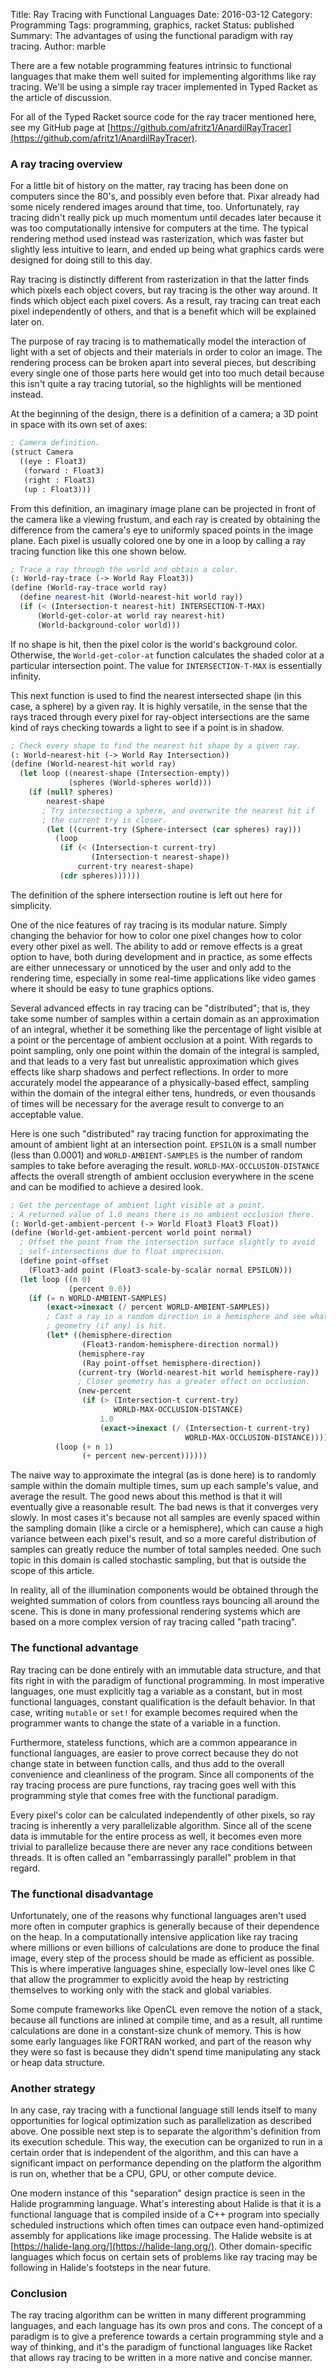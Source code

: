 Title: Ray Tracing with Functional Languages
Date: 2016-03-12
Category: Programming
Tags: programming, graphics, racket
Status: published
Summary: The advantages of using the functional paradigm with ray tracing.
Author: marble

There are a few notable programming features intrinsic to functional languages that make
them well suited for implementing algorithms like ray tracing. We'll be using a simple ray
tracer implemented in Typed Racket as the article of discussion.

For all of the Typed Racket source code for the ray tracer mentioned here, see my GitHub
page at [https://github.com/afritz1/AnardilRayTracer](https://github.com/afritz1/AnardilRayTracer).

### A ray tracing overview

For a little bit of history on the matter, ray tracing has been done on computers since
the 80's, and possibly even before that. Pixar already had some nicely rendered images
around that time, too. Unfortunately, ray tracing didn't really pick up much momentum
until decades later because it was too computationally intensive for computers at the
time. The typical rendering method used instead was rasterization, which was faster but
slightly less intuitive to learn, and ended up being what graphics cards were designed for
doing still to this day.

Ray tracing is distinctly different from rasterization in that the latter finds which
pixels each object covers, but ray tracing is the other way around. It finds which object
each pixel covers. As a result, ray tracing can treat each pixel independently of others,
and that is a benefit which will be explained later on.

The purpose of ray tracing is to mathematically model the interaction of light with a set
of objects and their materials in order to color an image. The rendering process can be
broken apart into several pieces, but describing every single one of those parts here
would get into too much detail because this isn't quite a ray tracing tutorial, so the
highlights will be mentioned instead.

At the beginning of the design, there is a definition of a camera; a 3D point in space
with its own set of axes:

```Scheme
; Camera definition.
(struct Camera
  ((eye : Float3)
   (forward : Float3)
   (right : Float3)
   (up : Float3)))
```

From this definition, an imaginary image plane can be projected in front of the camera
like a viewing frustum, and each ray is created by obtaining the difference from the
camera's eye to uniformly spaced points in the image plane. Each pixel is usually colored
one by one in a loop by calling a ray tracing function like this one shown below.

```Scheme
; Trace a ray through the world and obtain a color.
(: World-ray-trace (-> World Ray Float3))
(define (World-ray-trace world ray)
  (define nearest-hit (World-nearest-hit world ray))
  (if (< (Intersection-t nearest-hit) INTERSECTION-T-MAX)
      (World-get-color-at world ray nearest-hit)
      (World-background-color world)))
```

If no shape is hit, then the pixel color is the world's background color. Otherwise, the
`World-get-color-at` function calculates the shaded color at a particular intersection
point. The value for `INTERSECTION-T-MAX` is essentially infinity.

This next function is used to find the nearest intersected shape (in this case, a sphere)
by a given ray. It is highly versatile, in the sense that the rays traced through every
pixel for ray-object intersections are the same kind of rays checking towards a light to
see if a point is in shadow.

```Scheme
; Check every shape to find the nearest hit shape by a given ray.
(: World-nearest-hit (-> World Ray Intersection))
(define (World-nearest-hit world ray)
  (let loop ((nearest-shape (Intersection-empty))
             (spheres (World-spheres world)))
    (if (null? spheres)
        nearest-shape
	   ; Try intersecting a sphere, and overwrite the nearest hit if
	   ; the current try is closer.
        (let ((current-try (Sphere-intersect (car spheres) ray)))
          (loop
           (if (< (Intersection-t current-try)
                  (Intersection-t nearest-shape))
               current-try nearest-shape)
           (cdr spheres))))))
```

The definition of the sphere intersection routine is left out here for simplicity.

One of the nice features of ray tracing is its modular nature. Simply changing the
behavior for how to color one pixel changes how to color every other pixel as well. The
ability to add or remove effects is a great option to have, both during development and in
practice, as some effects are either unnecessary or unnoticed by the user and only add to
the rendering time, especially in some real-time applications like video games where it
should be easy to tune graphics options.

Several advanced effects in ray tracing can be "distributed"; that is, they take some
number of samples within a certain domain as an approximation of an integral, whether it
be something like the percentage of light visible at a point or the percentage of ambient
occlusion at a point. With regards to point sampling, only one point within the domain of
the integral is sampled, and that leads to a very fast but unrealistic approximation which
gives effects like sharp shadows and perfect reflections. In order to more accurately
model the appearance of a physically-based effect, sampling within the domain of the
integral either tens, hundreds, or even thousands of times will be necessary for the
average result to converge to an acceptable value.

Here is one such "distributed" ray tracing function for approximating the amount of
ambient light at an intersection point. `EPSILON` is a small number (less than 0.0001) and
`WORLD-AMBIENT-SAMPLES` is the number of random samples to take before averaging the
result. `WORLD-MAX-OCCLUSION-DISTANCE` affects the overall strength of ambient occlusion
everywhere in the scene and can be modified to achieve a desired look.

```Scheme
; Get the percentage of ambient light visible at a point.
; A returned value of 1.0 means there is no ambient occlusion there.
(: World-get-ambient-percent (-> World Float3 Float3 Float))
(define (World-get-ambient-percent world point normal)
  ; Offset the point from the intersection surface slightly to avoid
  ; self-intersections due to float imprecision.
  (define point-offset
    (Float3-add point (Float3-scale-by-scalar normal EPSILON)))
  (let loop ((n 0)
             (percent 0.0))
    (if (= n WORLD-AMBIENT-SAMPLES)
        (exact->inexact (/ percent WORLD-AMBIENT-SAMPLES))
        ; Cast a ray in a random direction in a hemisphere and see what
        ; geometry (if any) is hit.
        (let* ((hemisphere-direction
                (Float3-random-hemisphere-direction normal))
               (hemisphere-ray
                (Ray point-offset hemisphere-direction))
               (current-try (World-nearest-hit world hemisphere-ray))
			   ; Closer geometry has a greater effect on occlusion.
               (new-percent
                (if (> (Intersection-t current-try)
                       WORLD-MAX-OCCLUSION-DISTANCE)
                    1.0
                    (exact->inexact (/ (Intersection-t current-try)
                                       WORLD-MAX-OCCLUSION-DISTANCE)))))
          (loop (+ n 1)
                (+ percent new-percent))))))
```

The naive way to approximate the integral (as is done here) is to randomly sample within
the domain multiple times, sum up each sample's value, and average the result. The good
news about this method is that it will eventually give a reasonable result. The bad news
is that it converges very slowly. In most cases it's because not all samples are evenly
spaced within the sampling domain (like a circle or a hemisphere), which can cause a high
variance between each pixel's result, and so a more careful distribution of samples can
greatly reduce the number of total samples needed. One such topic in this domain is called
stochastic sampling, but that is outside the scope of this article.

In reality, all of the illumination components would be obtained through the weighted
summation of colors from countless rays bouncing all around the scene. This is done in
many professional rendering systems which are based on a more complex version of ray
tracing called "path tracing".

### The functional advantage

Ray tracing can be done entirely with an immutable data structure, and that fits right in
with the paradigm of functional programming. In most imperative languages, one must
explicitly tag a variable as a constant, but in most functional languages, constant
qualification is the default behavior. In that case, writing `mutable` or `set!` for
example becomes required when the programmer wants to change the state of a variable in a
function.

Furthermore, stateless functions, which are a common appearance in functional languages,
are easier to prove correct because they do not change state in between function calls,
and thus add to the overall convenience and cleanliness of the program. Since all
components of the ray tracing process are pure functions, ray tracing goes well with this
programming style that comes free with the functional paradigm.

Every pixel's color can be calculated independently of other pixels, so ray tracing is
inherently a very parallelizable algorithm. Since all of the scene data is immutable for
the entire process as well, it becomes even more trivial to parallelize because there are
never any race conditions between threads. It is often called an "embarrassingly parallel"
problem in that regard.

### The functional disadvantage

Unfortunately, one of the reasons why functional languages aren't used more often in
computer graphics is generally because of their dependence on the heap. In a
computationally intensive application like ray tracing where millions or even billions of
calculations are done to produce the final image, every step of the process should be made
as efficient as possible. This is where imperative languages shine, especially low-level
ones like C that allow the programmer to explicitly avoid the heap by restricting
themselves to working only with the stack and global variables.

Some compute frameworks like OpenCL even remove the notion of a stack, because all
functions are inlined at compile time, and as a result, all runtime calculations are done
in a constant-size chunk of memory. This is how some early languages like FORTRAN worked,
and part of the reason why they were so fast is because they didn't spend time
manipulating any stack or heap data structure.

### Another strategy

In any case, ray tracing with a functional language still lends itself to many
opportunities for logical optimization such as parallelization as described above. One
possible next step is to separate the algorithm's definition from its execution schedule.
This way, the execution can be organized to run in a certain order that is independent of
the algorithm, and this can have a significant impact on performance depending on the
platform the algorithm is run on, whether that be a CPU, GPU, or other compute device.

One modern instance of this "separation" design practice is seen in the Halide programming
language. What's interesting about Halide is that it is a functional language that is
compiled inside of a C++ program into specially scheduled instructions which often times
can outpace even hand-optimized assembly for applications like image processing. The
Halide website is at [https://halide-lang.org/](https://halide-lang.org/). Other
domain-specific languages which focus on certain sets of problems like ray tracing may be
following in Halide's footsteps in the near future.

### Conclusion

The ray tracing algorithm can be written in many different programming languages, and each
language has its own pros and cons. The concept of a paradigm is to give a preference
towards a certain programming style and a way of thinking, and it's the paradigm of
functional languages like Racket that allows ray tracing to be written in a more native
and concise manner.
